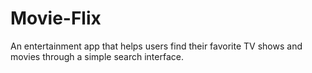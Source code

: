 # Movie-Flix
An entertainment app that helps users find their favorite TV shows and movies through a simple search interface.

